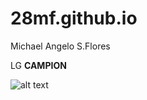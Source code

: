 # 28mf.github.io
Michael Angelo S.Flores

LG **CAMPION**

![alt text](https://upload.wikimedia.org/wikipedia/en/d/d0/Dogecoin_Logo.png)
